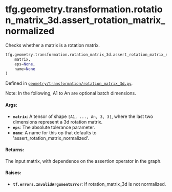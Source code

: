<div itemscope itemtype="http://developers.google.com/ReferenceObject">
<meta itemprop="name" content="tfg.geometry.transformation.rotation_matrix_3d.assert_rotation_matrix_normalized" />
<meta itemprop="path" content="Stable" />
</div>

# tfg.geometry.transformation.rotation_matrix_3d.assert_rotation_matrix_normalized

Checks whether a matrix is a rotation matrix.

``` python
tfg.geometry.transformation.rotation_matrix_3d.assert_rotation_matrix_normalized(
    matrix,
    eps=None,
    name=None
)
```



Defined in [`geometry/transformation/rotation_matrix_3d.py`](https://cs.corp.google.com/#piper///depot/google3/third_party/py/tensorflow_graphics/geometry/transformation/rotation_matrix_3d.py).

<!-- Placeholder for "Used in" -->

Note:
  In the following, A1 to An are optional batch dimensions.

#### Args:

* <b>`matrix`</b>: A tensor of shape `[A1, ..., An, 3, 3]`, where the last two
    dimensions represent a 3d rotation matrix.
* <b>`eps`</b>: The absolute tolerance parameter.
* <b>`name`</b>: A name for this op that defaults to
    'assert_rotation_matrix_normalized'.


#### Returns:

The input matrix, with dependence on the assertion operator in the graph.


#### Raises:

* <b>`tf.errors.InvalidArgumentError`</b>: If rotation_matrix_3d is not normalized.